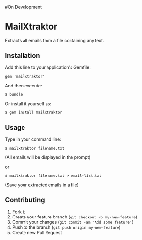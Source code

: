 #On Development

# MailXtraktor

Extracts all emails from a file containing any text.

## Installation

Add this line to your application's Gemfile:

    gem 'mailxtraktor'

And then execute:

    $ bundle

Or install it yourself as:

    $ gem install mailxtraktor

## Usage

Type in your command line:

	$ mailxtraktor filename.txt
(All emails will be displayed in the prompt)

or  

    $ mailxtraktor filename.txt > email-list.txt
(Save your extracted emails in a file)

## Contributing

1. Fork it
2. Create your feature branch (`git checkout -b my-new-feature`)
3. Commit your changes (`git commit -am 'Add some feature'`)
4. Push to the branch (`git push origin my-new-feature`)
5. Create new Pull Request
